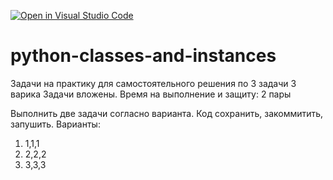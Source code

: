 [![Open in Visual Studio Code](https://classroom.github.com/assets/open-in-vscode-2e0aaae1b6195c2367325f4f02e2d04e9abb55f0b24a779b69b11b9e10269abc.svg)](https://classroom.github.com/online_ide?assignment_repo_id=21135983&assignment_repo_type=AssignmentRepo)
# python-classes-and-instances
Задачи на практику для самостоятельного решения по 3 задачи 3 варика 
Задачи вложены.
Время на выполнение и защиту: 2 пары

Выполнить две задачи согласно варианта. Код сохранить, закоммитить, запушить.
Варианты:
1) 1,1,1
2) 2,2,2
3) 3,3,3

